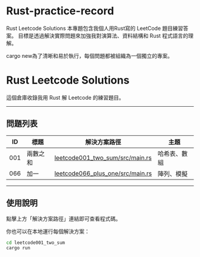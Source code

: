 # Rust-practice-record
Rust Leetcode Solutions
本專題包含我個人用Rust寫的 LeetCode 題目練習答案。
目標是透過解決實際問題來加強我對演算法、資料結構和 Rust 程式語言的理解。

cargo new為了清晰和易於執行，每個問題都被組織為一個獨立的專案。
# Rust Leetcode Solutions

這個倉庫收錄我用 Rust 解 Leetcode 的練習題目。

---

## 問題列表

| ID  | 標題     | 解決方案路徑                         | 主題         |
|------|----------|------------------------------------|--------------|
| 001  | 兩數之和 | [leetcode001_two_sum/src/main.rs](leetcode001_two_sum/src/main.rs) | 哈希表、數組 |
| 066  | 加一     | [leetcode066_plus_one/src/main.rs](leetcode066_plus_one/src/main.rs) | 陣列、模擬   |

---

## 使用說明

點擊上方「解決方案路徑」連結即可查看程式碼。

你也可以在本地運行每個解決方案：

```bash
cd leetcode001_two_sum
cargo run
